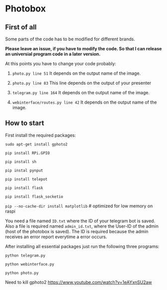# Photobox

## First of all
Some parts of the code has to be modified for different brands.

__Please leave an issue, if you have to modify the code. So that I can release an
universial program code in a later version.__

At this points you have to change your code probably:

1. `photo.py line 51`
It depends on the output name of the image.

2. `photo.py line 83`
This line depends on the output of your presenter

3. `telegram.py line 164`
It depends on the output name of the image.

4. `webinterface/routes.py line 42`
It depends on the output name of the image.

## How to start
First install the required packages:

`sudo apt-get install gphoto2`

`pip install RPi.GPIO`

`pip install sh`

`pip instal pynput`

`pip install telepot`

`pip install flask`

`pip install flask_socketio`

`pip --no-cache-dir install matplotlib`   # optimized for low memory on raspi

You need a file named `ID.txt` where the ID of your telegram bot is saved.
Also a file is required named `admin_id.txt`, where the User-ID of the admin
(host of the photobox is saved). The ID is required because the admin receives
an error report everytime a error occurs.

After installing all essential packages just run the following three programs:

`python telegram.py`

`python webinterface.py`

`python photo.py`

Need to kill gphoto2
https://www.youtube.com/watch?v=1eAYxnSU2aw
